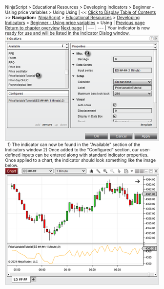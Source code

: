 ﻿
NinjaScript \> Educational Resources \> Developing Indicators \> Beginner \- Using price variables \> Using
Using
| \<\< [Click to Display Table of Contents](using.md) \>\> **Navigation:**     [NinjaScript](ninjascript-1.md) \> [Educational Resources](educational_resources-1.md) \> [Developing Indicators](developing_indicators-1.md) \> [Beginner \- Using price variables](beginner_-_using_price_variabl-1.md) \> Using | [Previous page](compiling-1.md) [Return to chapter overview](beginner_-_using_price_variabl-1.md) [Next page](developing_outside_of_the_ninj-1.md) |
| --- | --- |
Your indicator is now ready for use and will be listed in the Indicator Dialog window.
 
![PriceVariableTutorialUsing1](pricevariabletutorialusing1.png)
 
1\) The indicator can now be found in the "Available" section of the Indicators window
2\) Once added to the "Configured" section, our user\-defined inputs can be entered along with standard indicator properties.
 
Once applied to a chart, the indicator should look something like the image below.
 
![PriceVariableTutorialUsing2](pricevariabletutorialusing2.png)
